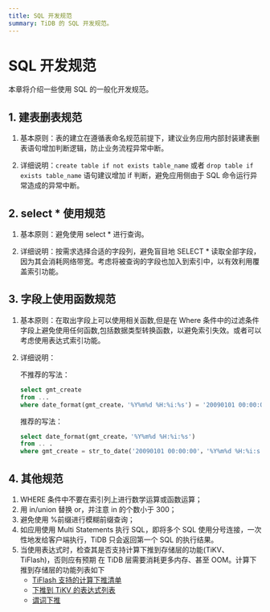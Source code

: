 ```yaml
---
title: SQL 开发规范
summary: TiDB 的 SQL 开发规范。
---
```


# SQL 开发规范

本章将介绍一些使用 SQL 的一般化开发规范。

## 1. 建表删表规范

1. 基本原则：表的建立在遵循表命名规范前提下，建议业务应用内部封装建表删表语句增加判断逻辑，防止业务流程异常中断。

2. 详细说明：`create table if not exists table_name` 或者 `drop table if exists table_name` 语句建议增加 if 判断，避免应用侧由于 SQL 命令运行异常造成的异常中断。

## 2. select \* 使用规范

1. 基本原则：避免使用 select \* 进行查询。

2. 详细说明：按需求选择合适的字段列，避免盲目地 SELECT \* 读取全部字段，因为其会消耗网络带宽。考虑将被查询的字段也加入到索引中，以有效利用覆盖索引功能。

## 3. 字段上使用函数规范

1. 基本原则：在取出字段上可以使用相关函数,但是在 Where 条件中的过滤条件字段上避免使用任何函数,包括数据类型转换函数，以避免索引失效。或者可以考虑使用表达式索引功能。

2. 详细说明：

   不推荐的写法：

   ```sql
   select gmt_create
   from ...
   where date_format(gmt_create，'%Y%m%d %H:%i:%s') = '20090101 00:00:0'
   ```

   推荐的写法：

   ```sql
   select date_format(gmt_create，'%Y%m%d %H:%i:%s')
   from .. .
   where gmt_create = str_to_date('20090101 00:00:00'，'%Y%m%d %H:%i:s')
   ```

## 4. 其他规范

1. WHERE 条件中不要在索引列上进行数学运算或函数运算；
2. 用 in/union 替换 or，并注意 in 的个数小于 300；
3. 避免使用 %前缀进行模糊前缀查询；
4. 如应用使用 Multi Statements 执行 SQL，即将多个 SQL 使用分号连接，一次性地发给客户端执行，TiDB 只会返回第一个 SQL 的执行结果。
5. 当使用表达式时，检查其是否支持计算下推到存储层的功能(TiKV、TiFlash)，否则应有预期 在 TiDB 层需要消耗更多内存、甚至 OOM。计算下推到存储层的功能列表如下
   - [TiFlash 支持的计算下推清单](https://docs.pingcap.com/zh/tidb/stable/use-tiflash#tiflash-支持的计算下推)
   - [下推到 TiKV 的表达式列表](https://docs.pingcap.com/zh/tidb/stable/expressions-pushed-down#下推到-tikv-的表达式列表)
   - [谓词下推](https://docs.pingcap.com/zh/tidb/stable/predicate-push-down#谓词下推)
